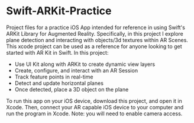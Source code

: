 # Swift-ARKit-Practice
Project files for a practice iOS App intended for reference in using Swift's ARKit Library for Augmented Reality. Specifically, in this project I explore plane detection and interacting with objects/3d textures within AR Scenes.
This xcode project can be used as a reference for anyone looking to get started with AR Kit in Swift. In this project:

 - Use UI Kit along with ARKit to create dynamic view layers
 - Create, configure, and interact with an AR Session
 - Track feature points in real-time
 - Detect and update horizontal planes
 - Once detected, place a 3D object on the plane
 
To run this app on your iOS device, download this project, and open it in Xcode. Then, connect your AR capable iOS device to  your computer and run the program in Xcode. Note: you will need to enable camera access.
